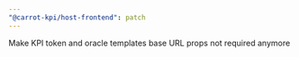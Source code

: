 ```yaml
---
"@carrot-kpi/host-frontend": patch
---
```


Make KPI token and oracle templates base URL props not required anymore
